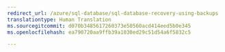 ```yaml
---
redirect_url: /azure/sql-database/sql-database-recovery-using-backups
translationtype: Human Translation
ms.sourcegitcommit: d070b3485617260373e50560acd414eed5b0e345
ms.openlocfilehash: ea790720aa9ffb39a1030ed29c51d54a6f5832c5

--- 
```



<!--HONumber=Dec16_HO1-->



